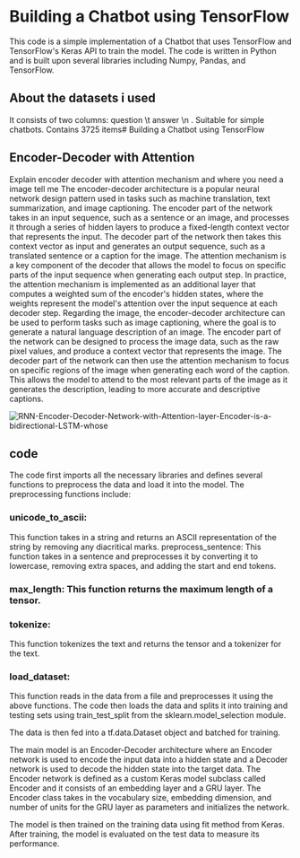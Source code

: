 # Building a Chatbot using TensorFlow
This code is a simple implementation of a Chatbot that uses TensorFlow and TensorFlow's Keras API to train the model. The code is written in Python and is built upon several libraries including Numpy, Pandas, and TensorFlow.
## About the datasets i used
It consists of two columns: question \t answer \n . Suitable for simple chatbots. Contains 3725 items# Building a Chatbot using TensorFlow

## Encoder-Decoder with Attention
  
Explain encoder decoder with attention mechanism and where you need a image tell me
The encoder-decoder architecture is a popular neural network design pattern used in tasks such as machine translation, text summarization, and image captioning.
The encoder part of the network takes in an input sequence, such as a sentence or an image, and processes it through a series of hidden layers to produce a fixed-length context vector that represents the input. The decoder part of the network then takes this context vector as input and generates an output sequence, such as a translated sentence or a caption for the image.
The attention mechanism is a key component of the decoder that allows the model to focus on specific parts of the input sequence when generating each output step. In practice, the attention mechanism is implemented as an additional layer that computes a weighted sum of the encoder's hidden states, where the weights represent the model's attention over the input sequence at each decoder step.
Regarding the image, the encoder-decoder architecture can be used to perform tasks such as image captioning, where the goal is to generate a natural language description of an image. The encoder part of the network can be designed to process the image data, such as the raw pixel values, and produce a context vector that represents the image. The decoder part of the network can then use the attention mechanism to focus on specific regions of the image when generating each word of the caption. This allows the model to attend to the most relevant parts of the image as it generates the description, leading to more accurate and descriptive captions.

![RNN-Encoder-Decoder-Network-with-Attention-layer-Encoder-is-a-bidirectional-LSTM-whose](https://user-images.githubusercontent.com/75095471/218437797-803f126e-1f40-4773-b567-94cb0ab49c68.png)


## code
The code first imports all the necessary libraries and defines several functions to preprocess the data and load it into the model. The preprocessing functions include:

### unicode_to_ascii:
 This function takes in a string and returns an ASCII representation of the string by removing any diacritical marks.
preprocess_sentence: This function takes in a sentence and preprocesses it by converting it to lowercase, removing extra spaces, and adding the start and end tokens.
### max_length: This function returns the maximum length of a tensor.
### tokenize:
This function tokenizes the text and returns the tensor and a tokenizer for the text.
### load_dataset:
This function reads in the data from a file and preprocesses it using the above functions.
The code then loads the data and splits it into training and testing sets using train_test_split from the sklearn.model_selection module.

The data is then fed into a tf.data.Dataset object and batched for training.

The main model is an Encoder-Decoder architecture where an Encoder network is used to encode the input data into a hidden state and a Decoder network is used to decode the hidden state into the target data. The Encoder network is defined as a custom Keras model subclass called Encoder and it consists of an embedding layer and a GRU layer. The Encoder class takes in the vocabulary size, embedding dimension, and number of units for the GRU layer as parameters and initializes the network.

The model is then trained on the training data using fit method from Keras. After training, the model is evaluated on the test data to measure its performance.
